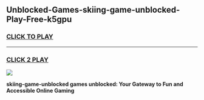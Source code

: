 
## Unblocked-Games-skiing-game-unblocked-Play-Free-k5gpu
<h3>
<a href="https://premium76.site?title=skiing-game-unblocked&ref=18A1">CLICK TO PLAY</a></h3>
<hr>

<h3>
<a href="https://premium76.site?title=skiing-game-unblocked&ref=18A1">CLICK 2 PLAY</a>
  
</h3>

<a href="https://premium76.site?title=skiing-game-unblocked&ref=18A1"><img src="https://clearcache.store/games.png"></a>


**skiing-game-unblocked games unblocked: Your Gateway to Fun and Accessible Online Gaming**
